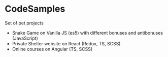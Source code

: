 # CodeSamples
Set of pet projects

-  Snake Game on Vanilla JS (es5) with different bonuses and antibonuses (JavaScript)
-  Private Shelter website on React (Redux, TS, SCSS)
-  Online courses on Angular (TS, SCSS)
